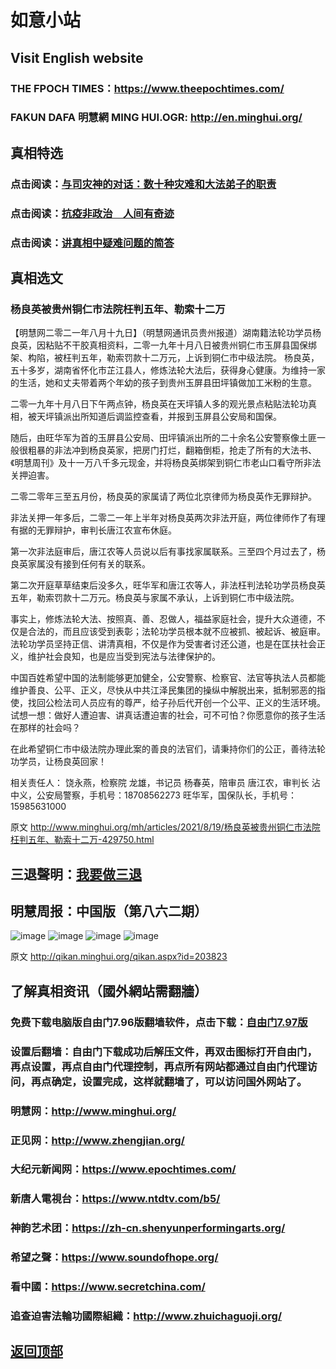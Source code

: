 # 如意小站

## Visit English website

### THE FPOCH TIMES：https://www.theepochtimes.com/

### FAKUN DAFA 明慧網 MING HUI.OGR: http://en.minghui.org/

## 真相特选

### 点击阅读：[与司灾神的对话：数十种灾难和大法弟子的职责](https://github.com/pinhe91/jcxw1/tree/main) 

### 点击阅读：[抗疫非政治　人间有奇迹](https://github.com/pinhe91/jcxw2/tree/main) 

### 点击阅读：[讲真相中疑难问题的简答](https://github.com/pinhe91/jcxw3/tree/main)

## 真相选文

### 杨良英被贵州铜仁市法院枉判五年、勒索十二万

【明慧网二零二一年八月十九日】（明慧网通讯员贵州报道）湖南籍法轮功学员杨良英，因粘贴不干胶真相资料，二零一九年十月八日被贵州铜仁市玉屏县国保绑架、构陷，被枉判五年，勒索罚款十二万元，上诉到铜仁市中级法院。
杨良英，五十多岁，湖南省怀化市芷江县人，修炼法轮大法后，获得身心健康。为维持一家的生活，她和丈夫带着两个年幼的孩子到贵州玉屏县田坪镇做加工米粉的生意。

二零一九年十月八日下午两点钟，杨良英在天坪镇人多的观光景点粘贴法轮功真相，被天坪镇派出所知道后调监控查看，并报到玉屏县公安局和国保。

随后，由旺华军为首的玉屏县公安局、田坪镇派出所的二十余名公安警察像土匪一般很粗暴的非法冲到杨良英家，把房门打烂，翻箱倒柜，抢走了所有的大法书、《明慧周刊》及十一万八千多元现金，并将杨良英绑架到铜仁市老山口看守所非法关押迫害。

二零二零年三至五月份，杨良英的家属请了两位北京律师为杨良英作无罪辩护。

非法关押一年多后，二零二一年上半年对杨良英两次非法开庭，两位律师作了有理有据的无罪辩护，审判长唐江农宣布休庭。

第一次非法庭审后，唐江农等人员说以后有事找家属联系。三至四个月过去了，杨良英家属没有接到任何有关的联系。

第二次开庭草草结束后没多久，旺华军和唐江农等人，非法枉判法轮功学员杨良英五年，勒索罚款十二万元。杨良英与家属不承认，上诉到铜仁市中级法院。

事实上，修炼法轮大法、按照真、善、忍做人，福益家庭社会，提升大众道德，不仅是合法的，而且应该受到表彰；法轮功学员根本就不应被抓、被起诉、被庭审。法轮功学员坚持正信、讲清真相，不仅是作为受害者讨还公道，也是在匡扶社会正义，维护社会良知，也是应当受到宪法与法律保护的。

中国百姓希望中国的法制能够更加健全，公安警察、检察官、法官等执法人员都能维护善良、公平、正义，尽快从中共江泽民集团的操纵中解脱出来，抵制邪恶的指使，找回公检法司人员应有的尊严，给子孙后代开创一个公平、正义的生活环境。试想一想：做好人遭迫害、讲真话遭迫害的社会，可不可怕？你愿意你的孩子生活在那样的社会吗？

在此希望铜仁市中级法院办理此案的善良的法官们，请秉持你们的公正，善待法轮功学员，让杨良英回家！

相关责任人：
饶永燕，检察院
龙雄，书记员
杨春英，陪审员
唐江农，审判长
沾中义，公安局警察，手机号：18708562273
旺华军，国保队长，手机号：15985631000

原文 http://www.minghui.org/mh/articles/2021/8/19/杨良英被贵州铜仁市法院枉判五年、勒索十二万-429750.html

## 三退聲明：[我要做三退](http://tuidang.ddns.net/)

## 明慧周报：中国版（第八六二期）

![image](https://user-images.githubusercontent.com/79625284/129330692-c21a0864-8c36-4775-b878-eebb1b958c77.png)
![image](https://user-images.githubusercontent.com/79625284/129330766-fb553665-79ec-4ecb-b082-f37b5f081a8c.png)
![image](https://user-images.githubusercontent.com/79625284/129330838-6be514cf-74a7-4123-8713-b705d28bae24.png)
![image](https://user-images.githubusercontent.com/79625284/129330891-beb63940-d439-4876-af18-ac71a5fd12d6.png)

原文 http://qikan.minghui.org/qikan.aspx?id=203823

## 了解真相资讯（國外網站需翻牆）

### 免费下载电脑版自由门7.96版翻墙软件，点击下载：[自由门7.97版](https://github.com/pinhe91/tuiguang/files/6839679/fg797r.zip)

### 设置后翻墙：自由门下载成功后解压文件，再双击图标打开自由门，再点设置，再点自由门代理控制，再点所有网站都通过自由门代理访问，再点确定，设置完成，这样就翻墙了，可以访问国外网站了。

### 明慧网：http://www.minghui.org/

### 正见网：http://www.zhengjian.org/

### 大纪元新闻网：https://www.epochtimes.com/

### 新唐人電視台：https://www.ntdtv.com/b5/

### 神韵艺术团：https://zh-cn.shenyunperformingarts.org/

### 希望之聲：https://www.soundofhope.org/

### 看中國：https://www.secretchina.com/

### 追查迫害法輪功國際組織：http://www.zhuichaguoji.org/

## [返回顶部](https://git.io/Js3EY)
